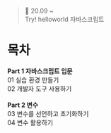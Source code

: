 ﻿> 👑  20.09 ~ <br>
> Try! helloworld 자바스크립트

# 목차

**Part 1 자바스크립트 입문**<br>
01 실습 환경 만들기<br>
02 개발자 도구 사용하기<br>
<br>
**Part 2 변수**<br>
03 변수를 선언하고 초기화하기<br>
04 변수 활용하기<br>
